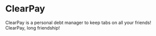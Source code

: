 # ClearPay

ClearPay is a personal debt manager to keep tabs on all your friends! ClearPay, long friendship!
